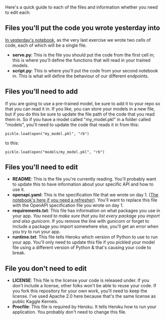 
Here's a quick guide to each of the files and information whether you need to edit each:

## Files you'll put the code you wrote yesterday into 

[In yesterday's notebook](https://www.kaggle.com/rtatman/careercon-making-an-app-from-your-modeling-code), as the very last exercise we wrote two cells of code, each of which will be a single file. 

* **serve.py**: This is the file you should put the code from the first cell in; this is where you'll define the functions that will read in your trained models.
* **script.py**: This is where you'll put the code from your second notebook in. This is what will define the behaviour of our different endpoints.  

## Files you'll need to add

If you are going to use a pre-trained model, be sure to add it to your repo so that you can read it in. If you like, you can store your models in a new file, but if you do this be sure to update the file path of the code that you read them in. So if you have a model called "my_model.pkl" in a folder called "models", you'll need to update the code that reads it in from this:


```
pickle.load(open("my_model.pkl", "rb")
```

to this:

```
pickle.load(open("models/my_model.pkl", "rb")
```

## Files you'll need to edit

* **README**: This is the file you're currently reading. You'll probably want to update this to have information about your specific API and how to use it.
* **openapi.yaml**: This is the specification file that we wrote on day 1. ([The notebook's here if you need a refresher](https://www.kaggle.com/rtatman/careercon-intro-to-apis)). You'll want to replace this file with the OpenAPI specification file you wrote on day 1.
* **requirements.txt**: This file has information on what packages you use in your app. *You need to make sure that you list every package you import and also gunicorn*. If you remove the line with gunicorn or forget to include a package you import somewhere else, you'll get an error when you try to run your app. 
* **runtime.txt**: This file tells Heroku which version of Python to use to run your app. You'll only need to update this file if you pickled your model file using a different version of Python & that's causing your code to break. 


## File you don't need to edit

* **LICENSE**: This file is the license your code is released under. If you don't include a license, other folks won't be able to reuse your code. If you fork this repository for your own work, you'll need to keep the license. I've used Apache 2.0 here because that's the same license as public Kaggle Kernels. 
* **Procfile**: This file is required by Heroku. It tells Heroku how to run your application. You probably don't need to change this file. 
